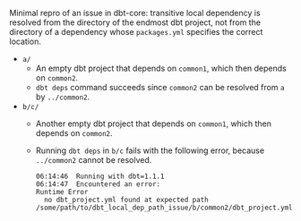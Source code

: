 Minimal repro of an issue in dbt-core: transitive local dependency is resolved from
the directory of the endmost dbt project, not from the directory of a dependency
whose `packages.yml` specifies the correct location.

- `a/`
  - An empty dbt project that depends on `common1`, which then depends on `common2`.
  - `dbt deps` command succeeds since `common2` can be resolved from `a` by `../common2`.
- `b/c/`
  - Another empty dbt project that depends on `common1`, which then depends on `common2`.
  - Running `dbt deps` in `b/c` fails with the following error, because `../common2` cannot be resolved.

    ```
    06:14:46  Running with dbt=1.1.1
    06:14:47  Encountered an error:
    Runtime Error
      no dbt_project.yml found at expected path /some/path/to/dbt_local_dep_path_issue/b/common2/dbt_project.yml
    ```
